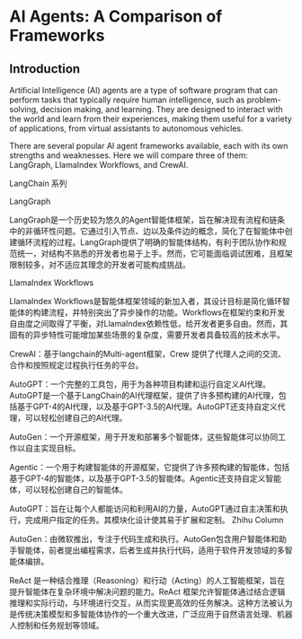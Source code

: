 
# AI Agents: A Comparison of Frameworks

## Introduction
Artificial Intelligence (AI) agents are a type of software program that can perform tasks that typically require human intelligence, such as problem-solving, decision making, and learning. They are designed to interact with the world and learn from their experiences, making them useful for a variety of applications, from virtual assistants to autonomous vehicles.

There are several popular AI agent frameworks available, each with its own strengths and weaknesses. Here we will compare three of them: LangGraph, LlamaIndex Workflows, and CrewAI.


LangChain 系列


LangGraph
 
 LangGraph是一个历史较为悠久的Agent智能体框架，旨在解决现有流程和链条中的非循环性问题。它通过引入节点、边以及条件边的概念，简化了在智能体中创建循环流程的过程。LangGraph提供了明确的智能体结构，有利于团队协作和规范统一，对结构不熟悉的开发者也易于上手。然而，它可能面临调试困难，且框架限制较多，对不适应其理念的开发者可能构成挑战。


 LlamaIndex Workflows
 
 LlamaIndex Workflows是智能体框架领域的新加入者，其设计目标是简化循环智能体的构建流程，并特别突出了异步操作的功能。Workflows在框架约束和开发自由度之间取得了平衡，对LlamaIndex依赖性低，给开发者更多自由。然而，其固有的异步特性可能增加某些场景的复杂度，需要开发者具备较高的技术水平。

 CrewAI：基于langchain的Multi-agent框架，Crew 提供了代理人之间的交流、合作和按照规定过程执行任务的平台。


 AutoGPT：一个完整的工具包，用于为各种项目构建和运行自定义AI代理。
 AutoGPT是一个基于LangChain的AI代理框架，提供了许多预构建的AI代理，包括基于GPT-4的AI代理，以及基于GPT-3.5的AI代理。AutoGPT还支持自定义代理，可以轻松创建自己的AI代理。

 AutoGen：一个开源框架，用于开发和部署多个智能体，这些智能体可以协同工作以自主实现目标。

 Agentic：一个用于构建智能体的开源框架，它提供了许多预构建的智能体，包括基于GPT-4的智能体，以及基于GPT-3.5的智能体。Agentic还支持自定义智能体，可以轻松创建自己的智能体。

AutoGPT：旨在让每个人都能访问和利用AI的力量，AutoGPT通过自主决策和执行，完成用户指定的任务。其模块化设计使其易于扩展和定制。
Zhihu Column

AutoGen：由微软推出，专注于代码生成和执行。AutoGen包含用户智能体和助手智能体，前者提出编程需求，后者生成并执行代码，适用于软件开发领域的多智能体编排。


ReAct 是一种结合推理（Reasoning）和行动（Acting）的人工智能框架，旨在提升智能体在复杂环境中解决问题的能力。ReAct 框架允许智能体通过结合逻辑推理和实际行动，与环境进行交互，从而实现更高效的任务解决。这种方法被认为是传统决策模型和多智能体协作的一个重大改进，广泛应用于自然语言处理、机器人控制和任务规划等领域。
